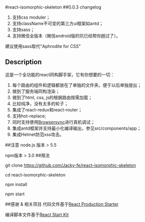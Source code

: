 #react-isomorphic-skeleton
##0.0.3 changelog


1. 支持css moduler；
2. 支持className不可变的第三方ui框架如antd；
3. 支持sass；
4. 支持微信全版本（微信android版的坑已经帮你趟过了）。



建议使用sass取代"Aphrodite for CSS"

## Description
这是一个全功能的react同构脚手架，它有你想要的一切：

1. 每个路由的组件和逻辑都放在了单独的文件夹，便于以后单独提出；
2. 做到了服务端同构渲染；
3. 做到了html, css, js的根据路由按需加载；
4. 比较纯净，没有太多的轮子；
5. 集成了react-redux和react-router；
6. 支持hot-replace;
7. 同时支持使用[Browsersync](https://browsersync.io)进行真机调试；
8. 集成antd框架并支持最小化编译输出，参见src/components/app；
9. 集成Helmet防范xss攻击。



##注意
node.js 版本 > 5.5

npm版本 > 3.0
##用法


git clone https://github.com/Jacky-fe/react-isomorphic-skeleton

cd react-isomorphic-skeleton

npm install

npm start 

##感谢 & 相关项目
代码文件基于[React Production Starter](https://github.com/jaredpalmer/react-production-starter)

编译脚本文件基于[React Start Kit](https://github.com/kriasoft/react-starter-kit)




